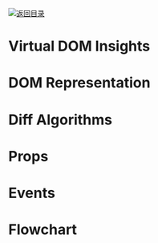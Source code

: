 [![返回目录](https://parg.co/US3)](https://parg.co/UGZ)

# Virtual DOM Insights

# DOM Representation

# Diff Algorithms

# Props

# Events

# Flowchart

